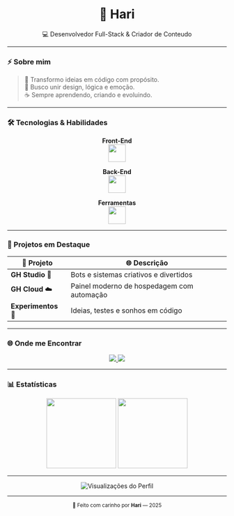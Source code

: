 
<h1 align="center">🖤 Hari</h1>
<p align="center">💻 Desenvolvedor Full-Stack & Criador de Conteudo</p>

---

### ⚡ Sobre mim

> 🌙 Transformo ideias em código com propósito.  
> 💫 Busco unir design, lógica e emoção.  
> ☕ Sempre aprendendo, criando e evoluindo.

---

### 🛠️ Tecnologias & Habilidades

<div align="center">

**Front-End**  
<img src="https://skillicons.dev/icons?i=html,css,js" height="40" />

**Back-End**  
<img src="https://skillicons.dev/icons?i=nodejs,php" height="40" />

**Ferramentas**  
<img src="https://skillicons.dev/icons?i=git,vscode,mysql,nginx" height="40" />

</div>

---

### 🚀 Projetos em Destaque

<div align="center">

| 💎 Projeto | 🌐 Descrição |
|-------------|--------------|
| **GH Studio** 💌 | Bots e sistemas criativos e divertidos |
| **GH Cloud** ☁️ | Painel moderno de hospedagem com automação |
| **Experimentos** 🍓 | Ideias, testes e sonhos em código |

</div>

---

### 🌐 Onde me Encontrar

<p align="center">
  <a href="https://instagram.com/thehari_i" target="_blank">
    <img src="https://img.shields.io/badge/Instagram-000000?style=for-the-badge&logo=instagram&logoColor=E4405F" />
  </a>
  <a href="https://discord.gg/nerEktK3Ba" target="_blank">
    <img src="https://img.shields.io/badge/Discord-000000?style=for-the-badge&logo=discord&logoColor=5865F2" />
  </a>
</p>

---

### 📊 Estatísticas

<div align="center">
  <img src="https://github-readme-stats.vercel.app/api?username=hariiidev&show_icons=true&theme=dark&hide_title=true&hide_border=true&bg_color=000000&icon_color=8A2BE2&text_color=ffffff" height="160" />
  <img src="https://github-readme-stats.vercel.app/api/top-langs/?username=hariiidev&layout=compact&theme=dark&hide_title=true&hide_border=true&bg_color=000000&text_color=ffffff" height="160" />
</div>

---

<p align="center">
  <img src="https://komarev.com/ghpvc/?username=hariiidev&color=555555&label=VISUALIZAÇÕES&style=flat-square" alt="Visualizações do Perfil" />
</p>

---

<div align="center">
  <sub>🖤 Feito com carinho por <strong>Hari</strong> — 2025</sub>
</div>